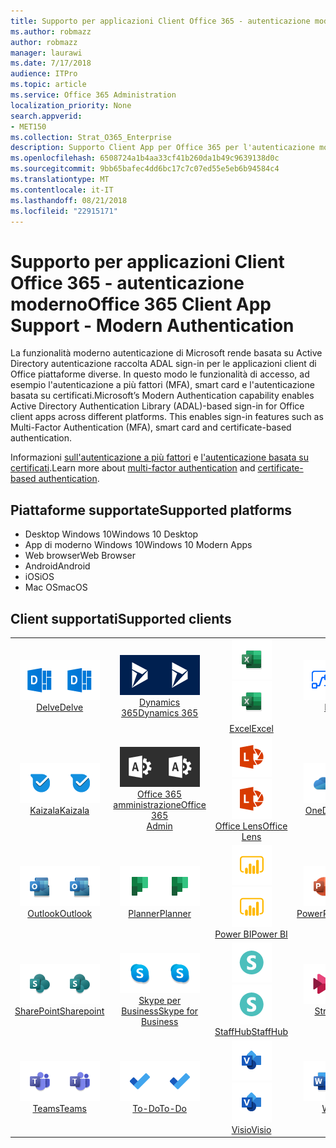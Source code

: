 ```yaml
---
title: Supporto per applicazioni Client Office 365 - autenticazione moderno
ms.author: robmazz
author: robmazz
manager: laurawi
ms.date: 7/17/2018
audience: ITPro
ms.topic: article
ms.service: Office 365 Administration
localization_priority: None
search.appverid:
- MET150
ms.collection: Strat_O365_Enterprise
description: Supporto Client App per Office 365 per l'autenticazione moderno.
ms.openlocfilehash: 6508724a1b4aa33cf41b260da1b49c9639138d0c
ms.sourcegitcommit: 9bb65bafec4dd6bc17c7c07ed55e5eb6b94584c4
ms.translationtype: MT
ms.contentlocale: it-IT
ms.lasthandoff: 08/21/2018
ms.locfileid: "22915171"
---
```

# <a name="office-365-client-app-support---modern-authentication"></a><span data-ttu-id="a90b3-103">Supporto per applicazioni Client Office 365 - autenticazione moderno</span><span class="sxs-lookup"><span data-stu-id="a90b3-103">Office 365 Client App Support - Modern Authentication</span></span>

<span data-ttu-id="a90b3-p101">La funzionalità moderno autenticazione di Microsoft rende basata su Active Directory autenticazione raccolta ADAL sign-in per le applicazioni client di Office piattaforme diverse. In questo modo le funzionalità di accesso, ad esempio l'autenticazione a più fattori (MFA), smart card e l'autenticazione basata su certificati.</span><span class="sxs-lookup"><span data-stu-id="a90b3-p101">Microsoft’s Modern Authentication capability enables Active Directory Authentication Library (ADAL)-based sign-in for Office client apps across different platforms. This enables sign-in features such as Multi-Factor Authentication (MFA), smart card and certificate-based authentication.</span></span>

<span data-ttu-id="a90b3-106">Informazioni [sull'autenticazione a più fattori](https://docs.microsoft.com/azure/active-directory/authentication/multi-factor-authentication) e [l'autenticazione basata su certificati](https://docs.microsoft.com/azure/active-directory/active-directory-certificate-based-authentication-get-started).</span><span class="sxs-lookup"><span data-stu-id="a90b3-106">Learn more about [multi-factor authentication](https://docs.microsoft.com/azure/active-directory/authentication/multi-factor-authentication) and [certificate-based authentication](https://docs.microsoft.com/azure/active-directory/active-directory-certificate-based-authentication-get-started).</span></span>

## <a name="supported-platforms"></a><span data-ttu-id="a90b3-107">Piattaforme supportate</span><span class="sxs-lookup"><span data-stu-id="a90b3-107">Supported platforms</span></span>

 - <span data-ttu-id="a90b3-108">Desktop Windows 10</span><span class="sxs-lookup"><span data-stu-id="a90b3-108">Windows 10 Desktop</span></span>
 - <span data-ttu-id="a90b3-109">App di moderno Windows 10</span><span class="sxs-lookup"><span data-stu-id="a90b3-109">Windows 10 Modern Apps</span></span>
 - <span data-ttu-id="a90b3-110">Web browser</span><span class="sxs-lookup"><span data-stu-id="a90b3-110">Web Browser</span></span>
 - <span data-ttu-id="a90b3-111">Android</span><span class="sxs-lookup"><span data-stu-id="a90b3-111">Android</span></span>
 - <span data-ttu-id="a90b3-112">iOS</span><span class="sxs-lookup"><span data-stu-id="a90b3-112">iOS</span></span>
 - <span data-ttu-id="a90b3-113">Mac OS</span><span class="sxs-lookup"><span data-stu-id="a90b3-113">macOS</span></span>

## <a name="supported-clients"></a><span data-ttu-id="a90b3-114">Client supportati</span><span class="sxs-lookup"><span data-stu-id="a90b3-114">Supported clients</span></span>

| | | | | | |
|:---:|:---:|:---:|:---:|:---:|:---:|
| <span data-ttu-id="a90b3-115">![Informazioni dettagliate sull'icona](media/o365-delve-64x64.png)</span><span class="sxs-lookup"><span data-stu-id="a90b3-115">![Delve icon](media/o365-delve-64x64.png)</span></span> <br> [<span data-ttu-id="a90b3-116">Delve</span><span class="sxs-lookup"><span data-stu-id="a90b3-116">Delve</span></span>](https://products.office.com/business/intelligent-search) | <span data-ttu-id="a90b3-117">![Icona Dynamics 365](media/o365-dynamics365-64x64.png)</span><span class="sxs-lookup"><span data-stu-id="a90b3-117">![Dynamics 365 icon](media/o365-dynamics365-64x64.png)</span></span> <br> [<span data-ttu-id="a90b3-118">Dynamics 365</span><span class="sxs-lookup"><span data-stu-id="a90b3-118">Dynamics 365</span></span>](https://dynamics.microsoft.com) | <span data-ttu-id="a90b3-119">![Icona Excel](media/o365-excel-64x64.png)</span><span class="sxs-lookup"><span data-stu-id="a90b3-119">![Excel icon](media/o365-excel-64x64.png)</span></span> <br> [<span data-ttu-id="a90b3-120">Excel</span><span class="sxs-lookup"><span data-stu-id="a90b3-120">Excel</span></span>](https://products.office.com/excel) | <span data-ttu-id="a90b3-121">![Icona di flusso](media/o365-flow-64x64.png)</span><span class="sxs-lookup"><span data-stu-id="a90b3-121">![Flow icon](media/o365-flow-64x64.png)</span></span> <br> [<span data-ttu-id="a90b3-122">Flow</span><span class="sxs-lookup"><span data-stu-id="a90b3-122">Flow</span></span>](https://flow.microsoft.com) | <span data-ttu-id="a90b3-123">![Icona di moduli](media/o365-forms-64x64.png)</span><span class="sxs-lookup"><span data-stu-id="a90b3-123">![Forms icon](media/o365-forms-64x64.png)</span></span> <br> [<span data-ttu-id="a90b3-124">Forms</span><span class="sxs-lookup"><span data-stu-id="a90b3-124">Forms</span></span>](https://flow.microsoft.com/connectors/shared_microsoftforms/microsoft-forms/) | 
| <span data-ttu-id="a90b3-125">![Icona Kaizala](media/o365-kaizala-64x64.png)</span><span class="sxs-lookup"><span data-stu-id="a90b3-125">![Kaizala icon](media/o365-kaizala-64x64.png)</span></span> <br> [<span data-ttu-id="a90b3-126">Kaizala</span><span class="sxs-lookup"><span data-stu-id="a90b3-126">Kaizala</span></span>](https://products.office.com/en/business/microsoft-kaizala) | <span data-ttu-id="a90b3-127">![Icona di amministrazione di Office 365](media/o365-o365admin-64x64.png)</span><span class="sxs-lookup"><span data-stu-id="a90b3-127">![Office 365 Admin icon](media/o365-o365admin-64x64.png)</span></span> <br> [<span data-ttu-id="a90b3-128">Office 365 <br> amministrazione</span><span class="sxs-lookup"><span data-stu-id="a90b3-128">Office 365 <br> Admin</span></span>](https://products.office.com/business/manage-office-365-admin-app) | <span data-ttu-id="a90b3-129">![Icona lente](media/o365-lens-64x64.png)</span><span class="sxs-lookup"><span data-stu-id="a90b3-129">![Lens icon](media/o365-lens-64x64.png)</span></span> <br> [<span data-ttu-id="a90b3-130">Office Lens</span><span class="sxs-lookup"><span data-stu-id="a90b3-130">Office Lens</span></span>](https://www.microsoft.com/p/office-lens/9wzdncrfj3t8?activetab=pivot%3Aoverviewtab) | <span data-ttu-id="a90b3-131">![OneDrive per icona Business](media/o365-OneDrive-64x64.png)</span><span class="sxs-lookup"><span data-stu-id="a90b3-131">![OneDrive for Business icon](media/o365-OneDrive-64x64.png)</span></span> <br> [<span data-ttu-id="a90b3-132">OneDrive</span><span class="sxs-lookup"><span data-stu-id="a90b3-132">OneDrive</span></span>](https://products.office.com/onedrive-for-business/online-cloud-storage) | <span data-ttu-id="a90b3-133">![Icona di OneNote](media/o365-OneNote-64x64.png)</span><span class="sxs-lookup"><span data-stu-id="a90b3-133">![OneNote icon](media/o365-OneNote-64x64.png)</span></span> <br> [<span data-ttu-id="a90b3-134">OneNote</span><span class="sxs-lookup"><span data-stu-id="a90b3-134">OneNote</span></span>](https://products.office.com/onenote)
| <span data-ttu-id="a90b3-135">![Icona di Outlook](media/o365-outlook-64x64.png)</span><span class="sxs-lookup"><span data-stu-id="a90b3-135">![Outlook icon](media/o365-outlook-64x64.png)</span></span> <br> [<span data-ttu-id="a90b3-136">Outlook</span><span class="sxs-lookup"><span data-stu-id="a90b3-136">Outlook</span></span>](https://products.office.com/outlook) | <span data-ttu-id="a90b3-137">![Icona di pianificazione](media/o365-planner-64x64.png)</span><span class="sxs-lookup"><span data-stu-id="a90b3-137">![Planner icon](media/o365-planner-64x64.png)</span></span> <br> [<span data-ttu-id="a90b3-138">Planner</span><span class="sxs-lookup"><span data-stu-id="a90b3-138">Planner</span></span>](https://products.office.com/business/task-management-software) | <span data-ttu-id="a90b3-139">![Icona PowerBI](media/o365-powerbi-64x64.png)</span><span class="sxs-lookup"><span data-stu-id="a90b3-139">![PowerBI icon](media/o365-powerbi-64x64.png)</span></span> <br> [<span data-ttu-id="a90b3-140">Power BI</span><span class="sxs-lookup"><span data-stu-id="a90b3-140">Power BI</span></span>](https://powerbi.microsoft.com) | <span data-ttu-id="a90b3-141">![Icona PowerPoint](media/o365-powerpoint-64x64.png)</span><span class="sxs-lookup"><span data-stu-id="a90b3-141">![PowerPoint icon](media/o365-powerpoint-64x64.png)</span></span> <br> [<span data-ttu-id="a90b3-142">PowerPoint</span><span class="sxs-lookup"><span data-stu-id="a90b3-142">PowerPoint</span></span>](https://products.office.com/powerpoint) | <span data-ttu-id="a90b3-143">![Icona progetto](media/o365-project-64x64.png)</span><span class="sxs-lookup"><span data-stu-id="a90b3-143">![Project icon](media/o365-project-64x64.png)</span></span> <br> [<span data-ttu-id="a90b3-144">Project</span><span class="sxs-lookup"><span data-stu-id="a90b3-144">Project</span></span>](https://products.office.com/project) 
| <span data-ttu-id="a90b3-145">![Icona di SharePoint](media/o365-sharepoint-64x64.png)</span><span class="sxs-lookup"><span data-stu-id="a90b3-145">![SharePoint icon](media/o365-sharepoint-64x64.png)</span></span> <br> [<span data-ttu-id="a90b3-146">SharePoint</span><span class="sxs-lookup"><span data-stu-id="a90b3-146">Sharepoint</span></span>](https://products.office.com/sharepoint) | <span data-ttu-id="a90b3-147">![Skype per icona Business](media/o365-skypeforbusiness-64x64.png)</span><span class="sxs-lookup"><span data-stu-id="a90b3-147">![Skype for Business icon](media/o365-skypeforbusiness-64x64.png)</span></span> <br> [<span data-ttu-id="a90b3-148">Skype per <br> Business</span><span class="sxs-lookup"><span data-stu-id="a90b3-148">Skype for <br> Business</span></span>](https://www.skype.com/business/) | <span data-ttu-id="a90b3-149">![Icona StaffHub](media/o365-staffhub-64x64.png)</span><span class="sxs-lookup"><span data-stu-id="a90b3-149">![StaffHub icon](media/o365-staffhub-64x64.png)</span></span> <br> [<span data-ttu-id="a90b3-150">StaffHub</span><span class="sxs-lookup"><span data-stu-id="a90b3-150">StaffHub</span></span>](https://products.office.com/microsoft-staffhub/staff-scheduling-software) | <span data-ttu-id="a90b3-151">![Icona di flusso](media/o365-stream-64x64.png)</span><span class="sxs-lookup"><span data-stu-id="a90b3-151">![Stream icon](media/o365-stream-64x64.png)</span></span> <br> [<span data-ttu-id="a90b3-152">Stream</span><span class="sxs-lookup"><span data-stu-id="a90b3-152">Stream</span></span>](https://stream.microsoft.com) | <span data-ttu-id="a90b3-153">![Icona sway](media/o365-sway-64x64.png)</span><span class="sxs-lookup"><span data-stu-id="a90b3-153">![Sway icon](media/o365-sway-64x64.png)</span></span> <br> [<span data-ttu-id="a90b3-154">Sway</span><span class="sxs-lookup"><span data-stu-id="a90b3-154">Sway</span></span>](https://sway.com)
| <span data-ttu-id="a90b3-155">![Icona di team](media/o365-teams-64x64.png)</span><span class="sxs-lookup"><span data-stu-id="a90b3-155">![Teams icon](media/o365-teams-64x64.png)</span></span> <br> [<span data-ttu-id="a90b3-156">Teams</span><span class="sxs-lookup"><span data-stu-id="a90b3-156">Teams</span></span>](https://products.office.com/microsoft-teams/group-chat-software) | <span data-ttu-id="a90b3-157">![Icona da fare](media/o365-todo-64x64.png)</span><span class="sxs-lookup"><span data-stu-id="a90b3-157">![To-Do icon](media/o365-todo-64x64.png)</span></span> <br> [<span data-ttu-id="a90b3-158">To-Do</span><span class="sxs-lookup"><span data-stu-id="a90b3-158">To-Do</span></span>](https://todo.microsoft.com) | <span data-ttu-id="a90b3-159">![Icona Visio](media/o365-visio-64x64.png)</span><span class="sxs-lookup"><span data-stu-id="a90b3-159">![Visio icon](media/o365-visio-64x64.png)</span></span> <br> [<span data-ttu-id="a90b3-160">Visio</span><span class="sxs-lookup"><span data-stu-id="a90b3-160">Visio</span></span>](https://products.office.com/visio/flowchart-software) | <span data-ttu-id="a90b3-161">![Icona Word](media/o365-word-64x64.png)</span><span class="sxs-lookup"><span data-stu-id="a90b3-161">![Word icon](media/o365-word-64x64.png)</span></span> <br> [<span data-ttu-id="a90b3-162">Word</span><span class="sxs-lookup"><span data-stu-id="a90b3-162">Word</span></span>](https://products.office.com/word) | <span data-ttu-id="a90b3-163">![Icona di Yammer](media/o365-yammer-64x64.png)</span><span class="sxs-lookup"><span data-stu-id="a90b3-163">![Yammer icon](media/o365-yammer-64x64.png)</span></span> <br> [<span data-ttu-id="a90b3-164">Yammer</span><span class="sxs-lookup"><span data-stu-id="a90b3-164">Yammer</span></span>](https://products.office.com/yammer/yammer-overview)